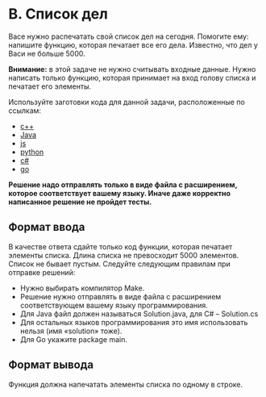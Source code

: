 # B. Список дел

Васе нужно распечатать свой список дел на сегодня. Помогите ему: напишите функцию, которая печатает все его дела. Известно, что дел у Васи не больше 5000.

**Внимание:** в этой задаче не нужно считывать входные данные. Нужно написать только функцию, которая принимает на вход голову списка и печатает его элементы.

Используйте заготовки кода для данной задачи, расположенные по ссылкам:

-   [c++](https://github.com/Yandex-Practicum/algorithms-templates/tree/main/cpp/sprint2/B)
-   [Java](https://github.com/Yandex-Practicum/algorithms-templates/tree/main/java/sprint2/B)
-   [js](https://github.com/Yandex-Practicum/algorithms-templates/tree/main/js/sprint2/B)
-   [python](https://github.com/Yandex-Practicum/algorithms-templates/tree/main/python/sprint2/B)
-   [c#](https://github.com/Yandex-Practicum/algorithms-templates/tree/main/csharp/sprint2/B)
-   [go](https://github.com/Yandex-Practicum/algorithms-templates/tree/main/go/sprint2/B)

**Решение надо отправлять только в виде файла с расширением, которое соответствует вашему языку. Иначе даже корректно написанное решение не пройдет тесты.**

## Формат ввода

В качестве ответа сдайте только код функции, которая печатает элементы списка. Длина списка не превосходит 5000 элементов. Список не бывает пустым.
Следуйте следующим правилам при отправке решений:

-   Нужно выбирать компилятор Make.
-   Решение нужно отправлять в виде файла с расширением соответствующем вашему языку программирования.
-   Для Java файл должен называться Solution.java, для C# – Solution.cs
-   Для остальных языков программирования это имя использовать нельзя (имя «solution» тоже).
-   Для Go укажите package main.

## Формат вывода

Функция должна напечатать элементы списка по одному в строке.
